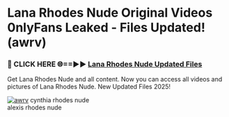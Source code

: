 # Lana Rhodes Nude Original Videos 0nlyFans Leaked - Files Updated! (awrv)

<h3>🔴 CLICK HERE 🌐==►► <a href="https://tinyurl.com/5h6xmrr3" rel="nofollow">Lana Rhodes Nude Updated Files</a></h3>

Get Lana Rhodes Nude and all content. Now you can access all videos and pictures of Lana Rhodes Nude. New Updated Files 2025!

[![awrv](https://i.imgur.com/KVD873Z.gif)](https://tinyurl.com/5h6xmrr3)
cynthia rhodes nude<br>
alexis rhodes nude